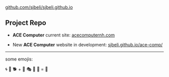 

[github.com/sjbeli/sjbeli.github.io](https://github.com/sjbeli/sjbeli.github.io)

## Project Repo


-   **ACE Computer** current site: [acecomputernh.com](https://acecomputernh.com/ "Current ACE Computer website")


-   New **ACE Computer** website in development: [sjbeli.github.io/ace-comp/](https://sjbeli.github.io/ace-comp/ "ACE Computer website in development")


---

some emojis:

:cyclone: :house_with_garden: :dog2: + :tophat: :performing_arts: :musical_score: :notebook: = :crystal_ball: